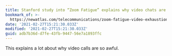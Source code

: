 ```yaml
---
title: Stanford study into “Zoom Fatigue” explains why video chats are so tiring
bookmark_of: >-
  https://newatlas.com/telecommunications/zoom-fatigue-video-exhaustion-tips-help-stanford/
date: '2021-02-27T15:21:30.033Z'
modified: '2021-02-27T15:21:30.033Z'
guid: adb7b36d-d7fe-43fb-9447-56e7a1893ffc
---
```

This explains a lot about why video calls are so awful.
